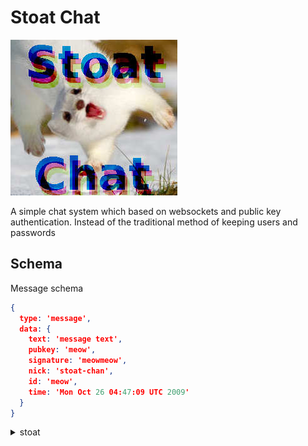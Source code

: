 # Stoat Chat

![stoat](stoat_chat.jpeg)

A simple chat system which based on websockets and public key authentication. Instead of the traditional method of keeping users and passwords


## Schema

Message schema
```json
{
  type: 'message',
  data: {
    text: 'message text',
    pubkey: 'meow',
    signature: 'meowmeow',
    nick: 'stoat-chan',
    id: 'meow',
    time: 'Mon Oct 26 04:47:09 UTC 2009'
  }
}
```

<details>
<summary>stoat</summary>

# Stoat
## Stoat
### Stoat
#### Stoat
##### Stoat
###### Stoat

<sub><sup><sub><sup>STOAT STOAT STOAT STOAT STOAT STOAT STOAT STOAT STOAT STOAT STOAT STOAT STOAT STOAT STOAT STOAT STOAT STOAT STOAT STOAT STOAT STOAT STOAT STOAT STOAT STOAT STOAT STOAT STOAT STOAT STOAT STOAT STOAT STOAT STOAT STOAT STOAT STOAT STOAT STOAT STOAT STOAT STOAT STOAT STOAT STOAT STOAT STOAT STOAT STOAT STOAT STOAT STOAT STOAT STOAT STOAT STOAT STOAT STOAT STOAT STOAT STOAT STOAT STOAT STOAT STOAT STOAT STOAT STOAT STOAT STOAT STOAT STOAT STOAT STOAT STOAT STOAT STOAT STOAT STOAT STOAT STOAT STOAT STOAT STOAT STOAT STOAT STOAT STOAT STOAT STOAT STOAT STOAT STOAT STOAT STOAT STOAT STOAT STOAT STOAT STOAT STOAT STOAT STOAT STOAT STOAT STOAT STOAT STOAT STOAT STOAT STOAT STOAT STOAT STOAT STOAT STOAT STOAT STOAT STOAT STOAT STOAT STOAT STOAT STOAT STOAT STOAT STOAT STOAT STOAT STOAT STOAT STOAT STOAT STOAT STOAT STOAT STOAT STOAT STOAT STOAT STOAT STOAT STOAT STOAT STOAT STOAT STOAT STOAT STOAT STOAT STOAT STOAT STOAT STOAT STOAT STOAT STOAT STOAT STOAT STOAT STOAT STOAT STOAT STOAT STOAT STOAT STOAT STOAT STOAT STOAT STOAT STOAT STOAT STOAT STOAT STOAT STOAT STOAT STOAT STOAT STOAT STOAT STOAT STOAT STOAT STOAT STOAT STOAT STOAT STOAT STOAT STOAT STOAT STOAT STOAT STOAT STOAT STOAT STOAT STOAT STOAT STOAT STOAT STOAT STOAT STOAT STOAT STOAT STOAT STOAT STOAT STOAT STOAT STOAT STOAT STOAT STOAT STOAT STOAT STOAT STOAT STOAT STOAT STOAT STOAT STOAT STOAT STOAT STOAT STOAT STOAT STOAT STOAT STOAT STOAT STOAT STOAT STOAT STOAT STOAT STOAT STOAT STOAT STOAT STOAT STOAT STOAT STOAT </sup></sub></sup></sub>

```
STOAT
TTOAT
OOOAT
AAAAT
TTTTT
```

</details>